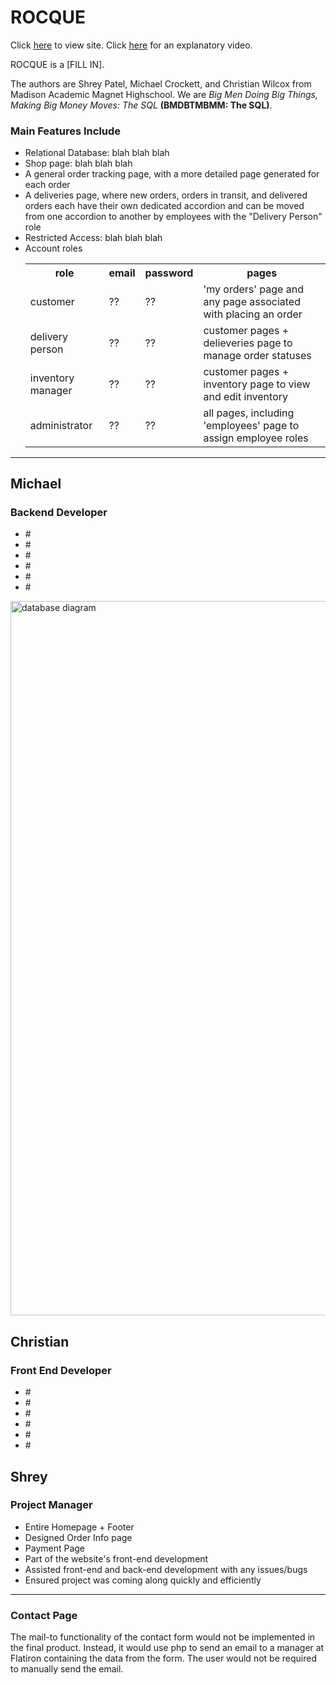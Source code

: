 # ROCQUE

Click <a href="https://datadev.devcatalyst.com/~mahs_BMDBTMBMM/" target="_blank">here</a> to view site.
Click <a href="https://youtu.be/kjYYayXkPtI" target="_blank">here</a> for an explanatory video.

<p>ROCQUE is a [FILL IN].</p>
<p>The authors are Shrey Patel, Michael Crockett, and Christian Wilcox from Madison Academic Magnet Highschool. We are <em>Big Men Doing Big Things, Making Big Money Moves: The SQL</em> <strong>(BMDBTMBMM: The SQL)</strong>.</p>

### Main Features Include
<ul>
    <li>Relational Database: blah blah blah</li>
    <li>Shop page: blah blah blah</li>
    <li>A general order tracking page, with a more detailed page generated for each order</li>
    <li>A deliveries page, where new orders, orders in transit, and delivered orders each have their own dedicated accordion and can be moved from one accordion to another by employees with the "Delivery Person" role</li>
    <li>Restricted Access: blah blah blah</li>
    <li>Account roles
        <table>
            <tr>
                <th>role</th>
                <th>email</th>
                <th>password</th>
                <th>pages</th>
            <tr>
            <tr>
                <td>customer</td>
                <td>??</td>
                <td>??</td>
                <td>'my orders' page and any page associated with placing an order</td>
            <tr>
            <tr>
                <td>delivery person</td>
                <td>??</td>
                <td>??</td>
                <td>customer pages + delieveries page to manage order statuses</td>
            <tr>
            <tr>
                <td>inventory manager</td>
                <td>??</td>
                <td>??</td>
                <td>customer pages + inventory page to view and edit inventory</td>
            <tr>
            <tr>
                <td>administrator</td>
                <td>??</td>
                <td>??</td>
                <td>all pages, including 'employees' page to assign employee roles</td>
            <tr>
        </table>
    </li>
</ul>

<hr>

## Michael 
### Backend Developer
<ul>
    <li>#</li>
    <li>#</li>
    <li>#</li>
    <li>#</li>
    <li>#</li>
    <li>#</li>
</ul>
<img width="1143" alt="database diagram" src="https://user-images.githubusercontent.com/77060840/145503562-a2fce625-14d5-4b4f-9204-afe2eceffe73.png">

## Christian
### Front End Developer
<ul>
    <li>#</li>
    <li>#</li>
    <li>#</li>
    <li>#</li>
    <li>#</li>
    <li>#</li>
</ul>

## Shrey
### Project Manager
<ul>
    <li>Entire Homepage + Footer</li>
    <li>Designed Order Info page</li>
    <li>Payment Page</li>
    <li>Part of the website's front-end development</li>
    <li>Assisted front-end and back-end development with any issues/bugs</li>
    <li>Ensured project was coming along quickly and efficiently</li>
</ul>

<hr>


### Contact Page
The mail-to functionality of the contact form would not be implemented in the final product. Instead, it would use php to send an email to a manager at Flatiron containing the data from the form. The user would not be required to manually send the email.

